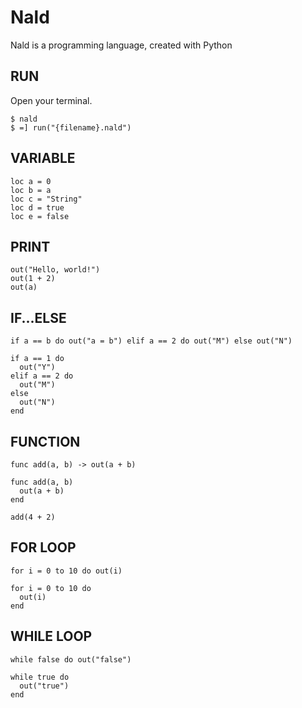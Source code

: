 # Nald
Nald is a programming language, created with Python

## RUN
Open your terminal.
```
$ nald
$ =] run("{filename}.nald")
```

## VARIABLE
```
loc a = 0
loc b = a
loc c = "String"
loc d = true
loc e = false
```

## PRINT
```
out("Hello, world!")
out(1 + 2)
out(a)
```

## IF...ELSE
```
if a == b do out("a = b") elif a == 2 do out("M") else out("N")

if a == 1 do
  out("Y")
elif a == 2 do
  out("M")
else
  out("N")
end
```

## FUNCTION
```
func add(a, b) -> out(a + b)

func add(a, b)
  out(a + b)
end

add(4 + 2)
```

## FOR LOOP
```
for i = 0 to 10 do out(i)

for i = 0 to 10 do
  out(i)
end
```

## WHILE LOOP
```
while false do out("false")

while true do
  out("true")
end
```
